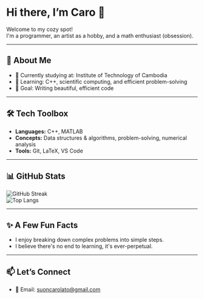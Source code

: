# Hi there, I’m Caro 👋

Welcome to my cozy spot!  
I'm a programmer, an artist as a hobby, and a math enthusiast (obsession). 

---

## 🌱 About Me
- 🔭 Currently studying at: Institute of Technology of Cambodia
- 🌱 Learning: C++, scientific computing, and efficient problem-solving
- 🎯 Goal: Writing beautiful, efficient code

---

## 🛠️ Tech Toolbox
- **Languages:** C++, MATLAB  
- **Concepts:** Data structures & algorithms, problem-solving, numerical analysis  
- **Tools:** Git, LaTeX, VS Code  

---

## 📊 GitHub Stats
![GitHub Streak](https://github-readme-streak-stats.herokuapp.com?user=Caro-Sip&theme=tokyonight&hide_border=true)  
![Top Langs](https://github-readme-stats.vercel.app/api/top-langs/?username=YourUsername&layout=compact&theme=tokyonight)

---

## ✨ A Few Fun Facts
- I enjoy breaking down complex problems into simple steps.    
- I believe there's no end to learning, it's ever-perpetual.  

---

## 📫 Let’s Connect
- 💼 Email: suoncarolato@gmail.com
